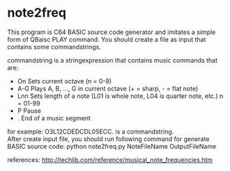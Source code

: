 # note2freq

This program is C64 BASIC source code generator and imitates a simple form of QBaisc PLAY command. You should create a file as input that contains some commandstrings.  <br>

commandstring is a stringexpression that contains music commands that are:<br>

- On	Sets current octave (n = 0-9)
- A-G	Plays A, B, ..., G in current octave (+ = sharp, - = flat note)
- Lnn	Sets length of a note (L01 is whole note, L04 is quarter note, etc.) n = 01-99
- P		Pause  
- .		End of a music segment

for example: O3L12CDEDCDL05ECC. is a commandstring. <br>
After create input file, you should run following command for generate BASIC source code: 
python note2freq.py NoteFileName OutputFileName

references:
http://techlib.com/reference/musical_note_frequencies.htm